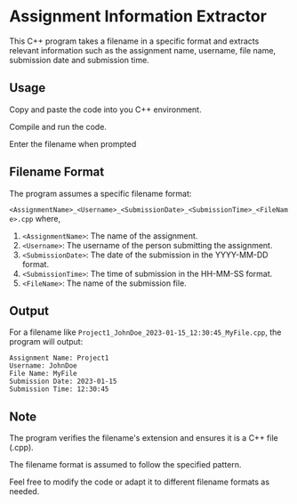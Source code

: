 # Assignment Information Extractor
This C++ program takes a filename in a specific format and extracts relevant information such as the assignment name, username, file name, submission date and submission time.

## Usage
Copy and paste the code into you C++ environment.

Compile and run the code.

Enter the filename when prompted

## Filename Format
The program assumes a specific filename format:

```<AssignmentName>_<Username>_<SubmissionDate>_<SubmissionTime>_<FileName>.cpp``` where,
1. ```<AssignmentName>```: The name of the assignment.
2. ```<Username>```: The username of the person submitting the assignment.
3. ```<SubmissionDate>```: The date of the submission in the YYYY-MM-DD format.
4. ```<SubmissionTime>```: The time of submission in the HH-MM-SS format.
5. ```<FileName>```: The name of the submission file.

## Output

For a filename like ```Project1_JohnDoe_2023-01-15_12:30:45_MyFile.cpp```, the program will output:
```
Assignment Name: Project1
Username: JohnDoe
File Name: MyFile
Submission Date: 2023-01-15
Submission Time: 12:30:45
```
## Note
The program verifies the filename's extension and ensures it is a C++ file (.cpp).

The filename format is assumed to follow the specified pattern.

Feel free to modify the code or adapt it to different filename formats as needed.
